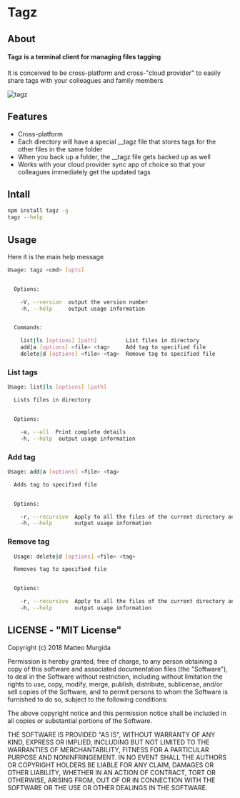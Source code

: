 Tagz
====================

## About

#### Tagz is a terminal client for managing files tagging
It is conceived to be cross-platform and cross-"cloud provider" to easily share tags with your colleagues
and family members

![tagz](https://github.com/teomurgi/tagz/blob/master/clip.gif?raw=true)

## Features

* Cross-platform
* Each directory will have a special __tagz file that stores tags for the other files in the same folder
* When you back up a folder, the __tagz file gets backed up as well
* Works with your cloud provider sync app of choice so that your colleagues immediately get the updated tags

## Intall

```bash
npm install tagz -g
tagz --help
```

## Usage

Here it is the main help message

```bash
Usage: tagz <cmd> [opts]


  Options:

    -V, --version  output the version number
    -h, --help     output usage information


  Commands:

    list|ls [options] [path]         List files in directory
    add|a [options] <file> <tag>     Add tag to specified file
    delete|d [options] <file> <tag>  Remove tag to specified file
```

### List tags
```bash
Usage: list|ls [options] [path]

  Lists files in directory


  Options:

    -a, --all  Print complete details
    -h, --help  output usage information
```


### Add tag
```bash
Usage: add|a [options] <file> <tag>

  Adds tag to specified file


  Options:

    -r, --recursive  Apply to all the files of the current directory and of all the subdirectories
    -h, --help       output usage information
```

### Remove tag
```bash
  Usage: delete|d [options] <file> <tag>

  Removes tag to specified file


  Options:

    -r, --recursive  Apply to all the files of the current directory and of all the subdirectories
    -h, --help       output usage information
```

## LICENSE - "MIT License"

Copyright (c) 2018 Matteo Murgida

Permission is hereby granted, free of charge, to any person
obtaining a copy of this software and associated documentation
files (the "Software"), to deal in the Software without
restriction, including without limitation the rights to use,
copy, modify, merge, publish, distribute, sublicense, and/or sell
copies of the Software, and to permit persons to whom the
Software is furnished to do so, subject to the following
conditions:

The above copyright notice and this permission notice shall be
included in all copies or substantial portions of the Software.

THE SOFTWARE IS PROVIDED "AS IS", WITHOUT WARRANTY OF ANY KIND,
EXPRESS OR IMPLIED, INCLUDING BUT NOT LIMITED TO THE WARRANTIES
OF MERCHANTABILITY, FITNESS FOR A PARTICULAR PURPOSE AND
NONINFRINGEMENT. IN NO EVENT SHALL THE AUTHORS OR COPYRIGHT
HOLDERS BE LIABLE FOR ANY CLAIM, DAMAGES OR OTHER LIABILITY,
WHETHER IN AN ACTION OF CONTRACT, TORT OR OTHERWISE, ARISING
FROM, OUT OF OR IN CONNECTION WITH THE SOFTWARE OR THE USE OR
OTHER DEALINGS IN THE SOFTWARE.
